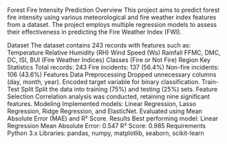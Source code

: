 Forest Fire Intensity Prediction
Overview
This project aims to predict forest fire intensity using various meteorological and fire weather index features from a dataset. The project employs multiple regression models to assess their effectiveness in predicting the Fire Weather Index (FWI).

Dataset
The dataset contains 243 records with features such as:
Temperature
Relative Humidity (RH)
Wind Speed (Ws)
Rainfall
FFMC, DMC, DC, ISI, BUI (Fire Weather Indices)
Classes (Fire or Not Fire)
Region
Key Statistics
Total records: 243
Fire incidents: 137 (56.4%)
Non-fire incidents: 106 (43.6%)
Features
Data Preprocessing
Dropped unnecessary columns (day, month, year).
Encoded target variable for binary classification.
Train-Test Split
Split the data into training (75%) and testing (25%) sets.
Feature Selection
Correlation analysis was conducted, retaining nine significant features.
Modeling
Implemented models: Linear Regression, Lasso Regression, Ridge Regression, and ElasticNet.
Evaluated using Mean Absolute Error (MAE) and R² Score.
Results
Best performing model: Linear Regression
Mean Absolute Error: 0.547
R² Score: 0.985
Requirements
Python 3.x
Libraries: pandas, numpy, matplotlib, seaborn, scikit-learn
